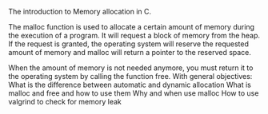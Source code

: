 The introduction to Memory allocation in C.

The malloc function is used to allocate a certain amount of memory during the execution of a program. It will request a block of memory from the heap. If the request is granted, the operating system will reserve the requested amount of memory and malloc will return a pointer to the reserved space.

When the amount of memory is not needed anymore, you must return it to the operating system by calling the function free.
With general objectives: What is the difference between automatic and dynamic allocation What is malloc and free and how to use them Why and when use malloc How to use valgrind to check for memory leak

